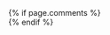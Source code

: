 
<div class="container mb-3 border rounded shadow">
   {% if page.comments %}
   <div id="disqus_thread"></div>
   <script>

   /*var disqus_config = function () {
   this.page.url = '{{page.permalink}}';  
   this.page.identifier = '{{page.title}}'; 
   };*/

   (function() { 
   var d = document, s = d.createElement('script');
   s.src = 'https://mohammedkn-com.disqus.com/embed.js';
   s.setAttribute('data-timestamp', +new Date());
   (d.head || d.body).appendChild(s);
   })();
   </script>
   {% endif %}   
 </div>
